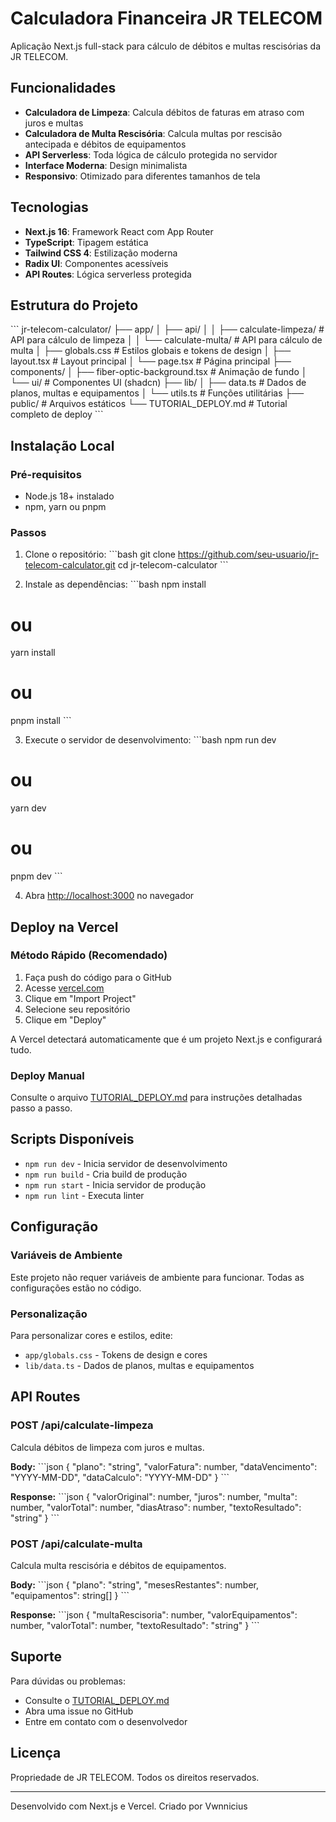 # Calculadora Financeira JR TELECOM

Aplicação Next.js full-stack para cálculo de débitos e multas rescisórias da JR TELECOM.

## Funcionalidades

- **Calculadora de Limpeza**: Calcula débitos de faturas em atraso com juros e multas
- **Calculadora de Multa Rescisória**: Calcula multas por rescisão antecipada e débitos de equipamentos
- **API Serverless**: Toda lógica de cálculo protegida no servidor
- **Interface Moderna**: Design minimalista
- **Responsivo**: Otimizado para diferentes tamanhos de tela

## Tecnologias

- **Next.js 16**: Framework React com App Router
- **TypeScript**: Tipagem estática
- **Tailwind CSS 4**: Estilização moderna
- **Radix UI**: Componentes acessíveis
- **API Routes**: Lógica serverless protegida

## Estrutura do Projeto

\`\`\`
jr-telecom-calculator/
├── app/
│   ├── api/
│   │   ├── calculate-limpeza/    # API para cálculo de limpeza
│   │   └── calculate-multa/       # API para cálculo de multa
│   ├── globals.css                # Estilos globais e tokens de design
│   ├── layout.tsx                 # Layout principal
│   └── page.tsx                   # Página principal
├── components/
│   ├── fiber-optic-background.tsx # Animação de fundo
│   └── ui/                        # Componentes UI (shadcn)
├── lib/
│   ├── data.ts                    # Dados de planos, multas e equipamentos
│   └── utils.ts                   # Funções utilitárias
├── public/                        # Arquivos estáticos
└── TUTORIAL_DEPLOY.md            # Tutorial completo de deploy
\`\`\`

## Instalação Local

### Pré-requisitos

- Node.js 18+ instalado
- npm, yarn ou pnpm

### Passos

1. Clone o repositório:
\`\`\`bash
git clone https://github.com/seu-usuario/jr-telecom-calculator.git
cd jr-telecom-calculator
\`\`\`

2. Instale as dependências:
\`\`\`bash
npm install
# ou
yarn install
# ou
pnpm install
\`\`\`

3. Execute o servidor de desenvolvimento:
\`\`\`bash
npm run dev
# ou
yarn dev
# ou
pnpm dev
\`\`\`

4. Abra [http://localhost:3000](http://localhost:3000) no navegador

## Deploy na Vercel

### Método Rápido (Recomendado)

1. Faça push do código para o GitHub
2. Acesse [vercel.com](https://vercel.com)
3. Clique em "Import Project"
4. Selecione seu repositório
5. Clique em "Deploy"

A Vercel detectará automaticamente que é um projeto Next.js e configurará tudo.

### Deploy Manual

Consulte o arquivo [TUTORIAL_DEPLOY.md](./TUTORIAL_DEPLOY.md) para instruções detalhadas passo a passo.

## Scripts Disponíveis

- `npm run dev` - Inicia servidor de desenvolvimento
- `npm run build` - Cria build de produção
- `npm run start` - Inicia servidor de produção
- `npm run lint` - Executa linter

## Configuração

### Variáveis de Ambiente

Este projeto não requer variáveis de ambiente para funcionar. Todas as configurações estão no código.

### Personalização

Para personalizar cores e estilos, edite:
- `app/globals.css` - Tokens de design e cores
- `lib/data.ts` - Dados de planos, multas e equipamentos

## API Routes

### POST /api/calculate-limpeza

Calcula débitos de limpeza com juros e multas.

**Body:**
\`\`\`json
{
  "plano": "string",
  "valorFatura": number,
  "dataVencimento": "YYYY-MM-DD",
  "dataCalculo": "YYYY-MM-DD"
}
\`\`\`

**Response:**
\`\`\`json
{
  "valorOriginal": number,
  "juros": number,
  "multa": number,
  "valorTotal": number,
  "diasAtraso": number,
  "textoResultado": "string"
}
\`\`\`

### POST /api/calculate-multa

Calcula multa rescisória e débitos de equipamentos.

**Body:**
\`\`\`json
{
  "plano": "string",
  "mesesRestantes": number,
  "equipamentos": string[]
}
\`\`\`

**Response:**
\`\`\`json
{
  "multaRescisoria": number,
  "valorEquipamentos": number,
  "valorTotal": number,
  "textoResultado": "string"
}
\`\`\`

## Suporte

Para dúvidas ou problemas:
- Consulte o [TUTORIAL_DEPLOY.md](./TUTORIAL_DEPLOY.md)
- Abra uma issue no GitHub
- Entre em contato com o desenvolvedor

## Licença

Propriedade de JR TELECOM. Todos os direitos reservados.

---

Desenvolvido com Next.js e Vercel. Criado por Vwnnicius
